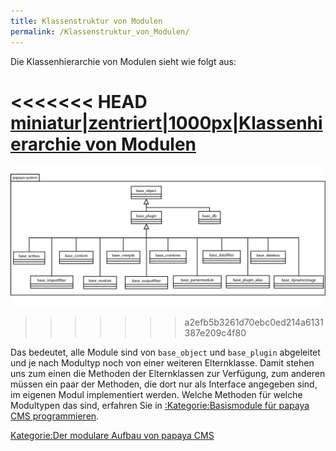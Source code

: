 ```yaml
---
title: Klassenstruktur von Modulen
permalink: /Klassenstruktur_von_Modulen/
---
```


Die Klassenhierarchie von Modulen sieht wie folgt aus:

<<<<<<< HEAD
[miniatur|zentriert|1000px|Klassenhierarchie von Modulen](/images/File:PapayaPluginsBaseSystem.png )
=======
![File:PapayaPluginsBaseSystem.png](images/PapayaPluginsBaseSystem.png)
>>>>>>> a2efb5b3261d70ebc0ed214a6131387e209c4f80

Das bedeutet, alle Module sind von `base_object` und `base_plugin` abgeleitet und je nach Modultyp noch von einer weiteren Elternklasse. Damit stehen uns zum einen die Methoden der Elternklassen zur Verfügung, zum anderen müssen ein paar der Methoden, die dort nur als Interface angegeben sind, im eigenen Modul implementiert werden. Welche Methoden für welche Modultypen das sind, erfahren Sie in [:Kategorie:Basismodule für papaya CMS programmieren](/:Kategorie:Basismodule_für_papaya_CMS_programmieren ).

[Kategorie:Der modulare Aufbau von papaya CMS](/Kategorie:Der_modulare_Aufbau_von_papaya_CMS )
